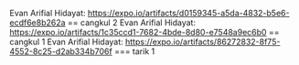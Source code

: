 Evan Arifial Hidayat: https://expo.io/artifacts/d0159345-a5da-4832-b5e6-ecdf6e8b262a == cangkul 2
Evan Arifial Hidayat: https://expo.io/artifacts/1c35ccd1-7682-4bde-8d80-e7548a9ec6b0 == cangkul 1
Evan Arifial Hidayat: https://expo.io/artifacts/86272832-8f75-4552-8c25-d2ab334b706f  === tarik 1
